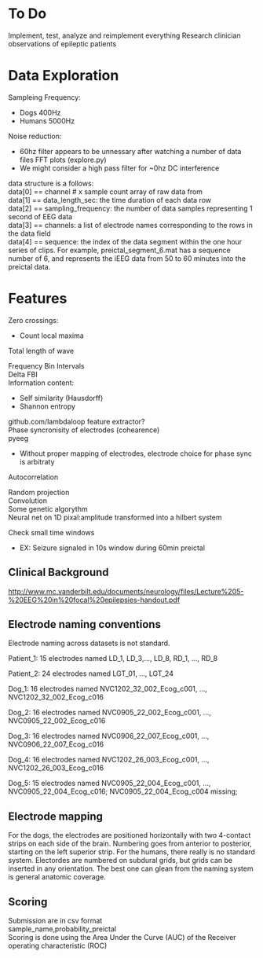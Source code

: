 To Do
=====

Implement, test, analyze and reimplement everything
Research clinician observations of epileptic patients

Data Exploration
================

Sampleing Frequency:  
  * Dogs 400Hz  
  * Humans 5000Hz  

Noise reduction:

  * 60hz filter appears to be unnessary after watching a number of data files FFT plots (explore.py)
  * We might consider a high pass filter for ~0hz DC interference

data structure is a follows:  
data[0] == channel # x sample count array of raw data from   
data[1] == data_length_sec: the time duration of each data row  
data[2] == sampling_frequency: the number of data samples representing 1 second of EEG data  
data[3] == channels: a list of electrode names corresponding to the rows in the data field  
data[4] == sequence: the index of the data segment within the one hour series of clips. For example, preictal_segment_6.mat has a sequence number of 6, and represents the iEEG data from 50 to 60 minutes into the preictal data.  


Features
========

Zero crossings:

  * Count local maxima

Total length of wave  

Frequency Bin Intervals  
Delta FBI  
Information content:

  * Self similarity (Hausdorff)
  * Shannon entropy  

github.com/lambdaloop feature extractor?  
Phase syncronisity of electrodes (cohearence)  
pyeeg  

  * Without proper mapping of electrodes, electrode choice for phase sync is arbitraty

Autocorrelation  

Random projection  
Convolution  
Some genetic algorythm  
Neural net on 1D pixal:amplitude transformed into a hilbert system

Check small time windows  
  * EX: Seizure signaled in 10s window during 60min preictal




Clinical Background
-------------------

http://www.mc.vanderbilt.edu/documents/neurology/files/Lecture%205-%20EEG%20in%20focal%20epilepsies-handout.pdf

Electrode naming conventions
----------------------------

Electrode naming across datasets is not standard.

Patient_1: 15 electrodes named LD_1, LD_3,..., LD_8, RD_1, ..., RD_8

Patient_2: 24 electrodes named LGT_01, ..., LGT_24

Dog_1: 16 electrodes named NVC1202_32_002_Ecog_c001, ..., NVC1202_32_002_Ecog_c016

Dog_2: 16 electrodes named NVC0905_22_002_Ecog_c001, ..., NVC0905_22_002_Ecog_c016

Dog_3: 16 electrodes named NVC0906_22_007_Ecog_c001, ..., NVC0906_22_007_Ecog_c016

Dog_4: 16 electrodes named NVC1202_26_003_Ecog_c001, ..., NVC1202_26_003_Ecog_c016

Dog_5: 15 electrodes named NVC0905_22_004_Ecog_c001, ..., NVC0905_22_004_Ecog_c016; NVC0905_22_004_Ecog_c004 missing;

Electrode mapping
-----------------

For the dogs, the electrodes are positioned horizontally with two 4-contact strips on each side of the brain. Numbering goes from anterior to posterior, starting on the left superior strip. For the humans, there really is no standard system. Electordes are numbered on subdural grids, but grids can be inserted in any orientation. The best one can glean from the naming system is general anatomic coverage.  

Scoring
--------

Submission are in csv format  
sample_name,probability_preictal  
Scoring is done using the Area Under the Curve (AUC) of the Receiver operating characteristic (ROC)  
